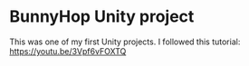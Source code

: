 # BunnyHop Unity project
This was one of my first Unity projects. 
I followed this tutorial: https://youtu.be/3Vpf6vFOXTQ
